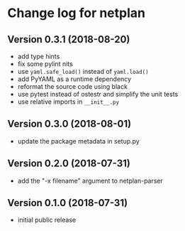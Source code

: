 # Change log for netplan

## Version 0.3.1 (2018-08-20)

- add type hints
- fix some pylint nits
- use `yaml.safe_load()` instead of `yaml.load()`
- add PyYAML as a runtime dependency
- reformat the source code using black
- use pytest instead of ostestr and simplify the unit tests
- use relative imports in `__init__.py`

## Version 0.3.0 (2018-08-01)

- update the package metadata in setup.py

## Version 0.2.0 (2018-07-31)

- add the "-x filename" argument to netplan-parser

## Version 0.1.0 (2018-07-31)

- initial public release
